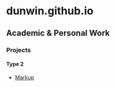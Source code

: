 # dunwin.github.io
## Academic & Personal Work

### Projects

#### Type 2
 - [Markup](https://dunwin.github.io/type-2/markup)
